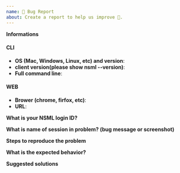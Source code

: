 ```yaml
---
name: 🐛 Bug Report
about: Create a report to help us improve 🤔.
---
```




<!-- ⚠️ Before writing your issue make sure you are using:-->
<!-- macOS version 10.x.x -->

**Informations**
#### CLI
- **OS (Mac, Windows, Linux, etc) and version**:
- **client version(please show nsml --version)**:
- **Full command line**:

<!-- ⚠️ Before writing your issue make sure you are using:-->
<!-- chrome -->
<!-- https://nsml.navercorp.com/resource -->
#### WEB
- **Brower (chrome, firfox, etc)**:
- **URL**:


**What is your NSML login ID?**


**What is name of session in problem? (bug message or screenshot)**


**Steps to reproduce the problem**


**What is the expected behavior?**


**Suggested solutions**



<!-- ⚠️ Make sure to browse the opened and closed issues before submitting your issue. -->